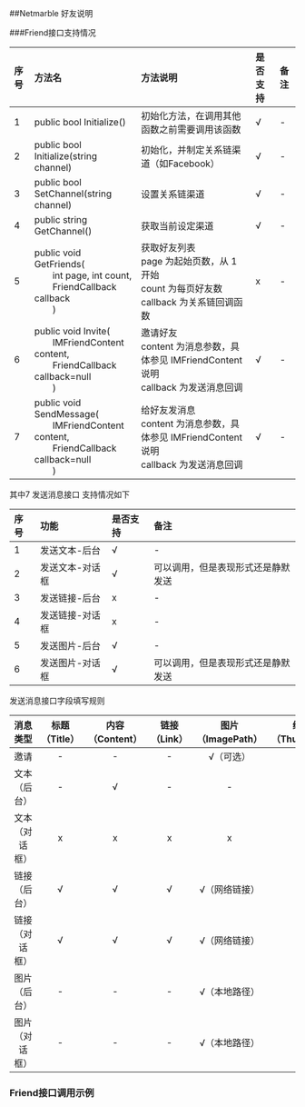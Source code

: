 ##Netmarble 好友说明

###Friend接口支持情况

|序号|方法名|方法说明|是否支持|备注|
|:--|:--|:--|:--|:--|
| 1|public bool Initialize() | 初始化方法，在调用其他函数之前需要调用该函数 |√ | - |
| 2|public bool Initialize(string channel) | 初始化，并制定关系链渠道（如Facebook） |√ | - |
| 3|public bool SetChannel(string channel) | 设置关系链渠道 |√ | - |
| 4|public string GetChannel() | 获取当前设定渠道 |√ | - |
| 5|public void GetFriends(<br> &emsp;&emsp;int page, int count,<br> &emsp;&emsp;FriendCallback callback<br>&emsp;&emsp;) | 获取好友列表<br> page 为起始页数，从 1 开始<br> count 为每页好友数<br> callback 为关系链回调函数 |x | - |
| 6|public void Invite(<br> &emsp;&emsp;IMFriendContent content, <br> &emsp;&emsp;FriendCallback callback=null<br>&emsp;&emsp;) | 邀请好友<br> content 为消息参数，具体参见 IMFriendContent 说明<br> callback 为发送消息回调 |√ | - |
| 7|public void SendMessage(<br> &emsp;&emsp;IMFriendContent content, <br> &emsp;&emsp;FriendCallback callback=null<br>&emsp;&emsp;) | 给好友发消息 <br> content 为消息参数，具体参见 IMFriendContent 说明<br> callback 为发送消息回调 |√ | - |

其中7 发送消息接口 支持情况如下

| 序号 | 功能 | 是否支持 | 备注 |
| :-- | :-- | :-- | :-- |
| 1 | 发送文本-后台 | √ | - |
| 2 | 发送文本-对话框 | √ | 可以调用，但是表现形式还是静默发送 |
| 3 | 发送链接-后台 | x | - |
| 4 | 发送链接-对话框 | x | - |
| 5 | 发送图片-后台 | √ | - |
| 6 | 发送图片-对话框 | √ | 可以调用，但是表现形式还是静默发送 |

发送消息接口字段填写规则

| 消息类型 | 标题（Title）| 内容（Content）| 链接（Link）| 图片（ImagePath） | 缩略图（ThumbPath）| 扩展字段（ExtraJson） |
| :--: | :--: | :--: | :--: | :--: | :--: | -- |
| 邀请 | - | - | - | √（可选） | - | - |
| 文本（后台） | - | √ | - | - | - | - |
| 文本（对话框） | x | x | x | x | x | - |
| 链接（后台） | √ | √ | √ | √（网络链接） | - | 接收消息好友列表 |
| 链接（对话框） | √ | √ | √ | √（网络链接） | - | 接收消息好友列表 |
| 图片（后台） | - | - | - | √（本地路径）| - | 接收消息好友列表 |
| 图片（对话框） | - | - | - | √（本地路径）| - | 接收消息好友列表 |

### Friend接口调用示例







